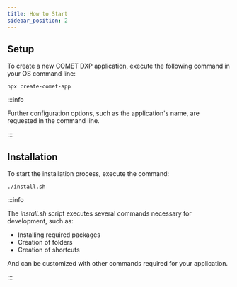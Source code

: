 ```yaml
---
title: How to Start
sidebar_position: 2
---
```


## Setup

To create a new COMET DXP application, execute the following command in your OS command line:

`npx create-comet-app`

:::info

Further configuration options, such as the application's name, are requested in the command line.

:::

## Installation

To start the installation process, execute the command:

`./install.sh`

:::info

The _install.sh_ script executes several commands necessary for development, such as:

-   Installing required packages
-   Creation of folders
-   Creation of shortcuts

And can be customized with other commands required for your application.

:::
